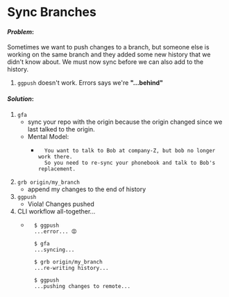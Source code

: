 # Sync Branches

#### _Problem_:
Sometimes we want to push changes to a branch, but someone else is working on the same branch and they added some new history that we didn't know about. We must now sync before we can also add to the history.
1. `ggpush` doesn't work. Errors says we're **"...behind"**

#### _Solution_:
1. `gfa`
    - sync your repo with the origin because the origin changed since we last talked to the origin.
    - Mental Model:
        - ```
            You want to talk to Bob at company-Z, but bob no longer work there.
            So you need to re-sync your phonebook and talk to Bob's replacement.
          ```
3. `grb origin/my_branch`
    - append my changes to the end of history
4. `ggpush`
    - Viola! Changes pushed
5. CLI workflow all-together...
    - ```
        $ ggpush
        ...error... 😡

        $ gfa
        ...syncing...

        $ grb origin/my_branch
        ...re-writing history...

        $ ggpush
        ...pushing changes to remote...
        ```